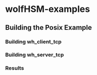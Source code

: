 # wolfHSM-examples

## Building the Posix Example

<intro on what the posix example is>

### Building wh_client_tcp

<steps to build wh_client_tcp>

### Building wh_server_tcp

<steps to build wh_server_tcp>

### Results

<expected results>

